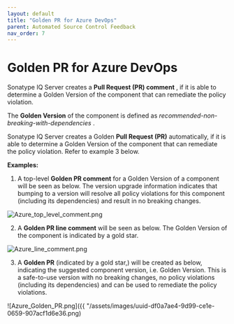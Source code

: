 ```yaml
---
layout: default
title: "Golden PR for Azure DevOps"
parent: Automated Source Control Feedback
nav_order: 7
---
```


# Golden PR for Azure DevOps

Sonatype IQ Server creates a **Pull Request (PR) comment** , if it is able to determine a Golden Version of the component that can remediate the policy violation.

The **Golden Version** of the component is defined as *recommended-non-breaking-with-dependencies* .

Sonatype IQ Server creates a Golden **Pull Request (PR)** automatically, if it is able to determine a Golden Version of the component that can remediate the policy violation. Refer to example 3 below.

**Examples:**

1. A top-level **Golden PR comment** for a Golden Version of a component will be seen as below. The version upgrade information indicates that bumping to a version will resolve all policy violations for this component (including its dependencies) and result in no breaking changes.

![Azure_top_level_comment.png](/docs-at-surgery-poc/assets/images/uuid-8a483b90-55f8-5123-9416-46360878892e.png)

2. A **Golden PR line comment** will be seen as below. The Golden Version of the component is indicated by a gold star.

![Azure_line_comment.png](/docs-at-surgery-poc/assets/images/uuid-8793d199-dee3-415c-3482-5eccae4f62c7.png)

3. A **Golden PR** (indicated by a gold star,) will be created as below, indicating the suggested component version, i.e. Golden Version. This is a safe-to-use version with no breaking changes, no policy violations (including its dependencies) and can be used to remediate the policy violations.

![Azure_Golden_PR.png]({{ "/assets/images/uuid-df0a7ae4-9d99-ce1e-0659-907acf1d6e36.png)
